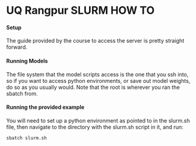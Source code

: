 # UQ Rangpur SLURM HOW TO

#### Setup 
The guide provided by the course to access the server is pretty straight forward.

#### Running Models
The file system that the model scripts access is the one that you ssh into, so if you want to access python environments, or save out model weights, do so as you usually would. Note that the root is wherever you ran the sbatch from.

#### Running the provided example
You will need to set up a python environment as pointed to in the slurm.sh file, then navigate to the directory with the slurm.sh script in it, and run:
```bash
sbatch slurm.sh
```